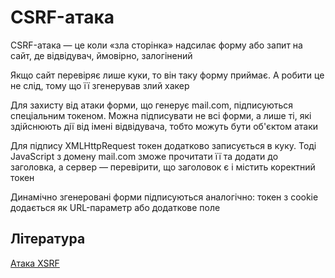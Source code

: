 # CSRF-атака

CSRF-атака — це коли «зла сторінка» надсилає форму або запит на сайт, де відвідувач, ймовірно, залогінений

Якщо сайт перевіряє лише куки, то він таку форму приймає. А робити це не слід, тому що її згенерував злий хакер

Для захисту від атаки форми, що генерує mail.com, підписуються спеціальним токеном. Можна підписувати не всі форми, а лише ті, які здійснюють дії від імені відвідувача, тобто можуть бути об'єктом атаки

Для підпису XMLHttpRequest токен додатково записується в куку. Тоді JavaScript з домену mail.com зможе прочитати її та додати до заголовка, а сервер — перевірити, що заголовок є і містить коректний токен

Динамічно згенеровані форми підписуються аналогічно: токен з cookie додається як URL-параметр або додаткове поле

## Література

<a href="https://learn.javascript.ru/cookie#ataka-xsrf">Атака XSRF</a>
